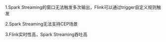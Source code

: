 1.Spark Streaming的窗口无法触发多次输出，Flink可以通过trigger自定义规则触发

2.Spark Streaming无法支持CEP场景

3.Flink实时性高，Spark Streaming吞吐高

